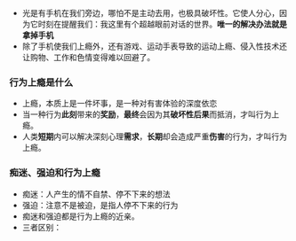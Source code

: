 <!--
 * @Description: Chapter 1 行为上瘾的兴起 笔记
 * @Version: 1.0
 * @Author: Enda
 * @E-mail: striving@ytcai.work
 * @Date: 2020-07-24 20:28:38
 * @LastEditors: Enda
 * @Contact: striving@ytcai.work
 * @LastEditTime: 2020-07-24 21:03:41
--> 
* 光是有手机在我们旁边，哪怕不是主动去用，也极具破坏性。它使人分心，因为它时刻在提醒我们：我这里有个超越眼前对话的世界。**唯一的解决办法就是拿掉手机**
* 除了手机使我们上瘾外，还有游戏、运动手表导致的运动上瘾、侵入性技术还让购物、工作和色情变得难以回避了。

### 行为上瘾是什么
* 上瘾，本质上是一件坏事，是一种对有害体验的深度依恋
* 当一种行为**此刻**带来的**奖励**，**最终**会因为其**破坏性后果**而抵消，才叫行为上瘾。
* 人类**短期**内可以解决深刻心理**需求**，**长期**却会造成严重**伤害**的行为，才叫行为上瘾。

### 痴迷、强迫和行为上瘾
*  痴迷：人产生的情不自禁、停不下来的想法
*  强迫：注意不是被迫，是指人停不下来的行为
*  痴迷和强迫都是行为上瘾的近亲。
*  三者区别：